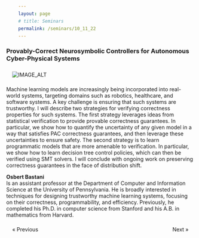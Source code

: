 ```yaml
---
layout: page
# title: Seminars
permalink: /seminars/10_11_22
---
```


<h3><b>Provably-Correct Neurosymbolic Controllers for Autonomous Cyber-Physical Systems</b></h3>

[![IMAGE_ALT](https://img.youtube.com/vi/sIprr3z4HEk/0.jpg)](https://www.youtube.com/watch?v=UmX4kyB2wfg)

Machine learning models are increasingly being incorporated into real-world systems, targeting domains such as robotics, healthcare, and software systems. A key challenge is ensuring that such systems are trustworthy. I will describe two strategies for verifying correctness properties for such systems. The first strategy leverages ideas from statistical verification to provide provable correctness guarantees. In particular, we show how to quantify the uncertainty of any given model in a way that satisfies PAC correctness guarantees, and then leverage these uncertainties to ensure safety. The second strategy is to learn programmatic models that are more amenable to verification. In particular, we show how to learn decision tree control policies, which can then be verified using SMT solvers. I will conclude with ongoing work on preserving correctness guarantees in the face of distribution shift.

__Osbert Bastani__\
Is an assistant professor at the Department of Computer and Information Science at the University of Pennsylvania. He is broadly interested in techniques for designing trustworthy machine learning systems, focusing on their correctness, programmability, and efficiency. Previously, he completed his Ph.D. in computer science from Stanford and his A.B. in mathematics from Harvard.

<html>
<head>
<meta name="viewport" content="width=device-width, initial-scale=1">
<style>
a {
  text-decoration: none;
  display: inline-block;
  padding: 8px 16px;
}

a:hover {
  background-color: #ddd;
  color: black;
}

.previous {
  background-color: #f1f1f1;
  color: black;
}

.next {
  background-color: #f1f1f1;
  color: black;
}

.round {
  border-radius: 50%;
}
</style>
</head>
<body>

<a href="" class="previous" style="float: left;">&laquo; Previous</a>
<a href="10_18_22" class="next" style="float: right;">Next &raquo;</a>
  
</body>
</html> 
